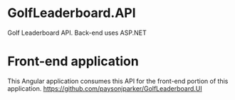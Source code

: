 # GolfLeaderboard.API
Golf Leaderboard API. Back-end uses ASP.NET

# Front-end application
This Angular application consumes this API for the front-end portion of this application.
https://github.com/paysonjparker/GolfLeaderboard.UI
